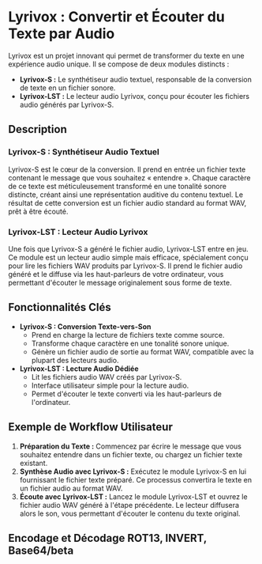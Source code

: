 # Lyrivox : Convertir et Écouter du Texte par Audio

Lyrivox est un projet innovant qui permet de transformer du texte en une expérience audio unique. Il se compose de deux modules distincts :

* **Lyrivox-S :** Le synthétiseur audio textuel, responsable de la conversion de texte en un fichier sonore.
* **Lyrivox-LST :** Le lecteur audio Lyrivox, conçu pour écouter les fichiers audio générés par Lyrivox-S.

## Description

### Lyrivox-S : Synthétiseur Audio Textuel

Lyrivox-S est le cœur de la conversion. Il prend en entrée un fichier texte contenant le message que vous souhaitez « entendre ». Chaque caractère de ce texte est méticuleusement transformé en une tonalité sonore distincte, créant ainsi une représentation auditive du contenu textuel. Le résultat de cette conversion est un fichier audio standard au format WAV, prêt à être écouté.

### Lyrivox-LST : Lecteur Audio Lyrivox

Une fois que Lyrivox-S a généré le fichier audio, Lyrivox-LST entre en jeu. Ce module est un lecteur audio simple mais efficace, spécialement conçu pour lire les fichiers WAV produits par Lyrivox-S. Il prend le fichier audio généré et le diffuse via les haut-parleurs de votre ordinateur, vous permettant d'écouter le message originalement sous forme de texte.

## Fonctionnalités Clés

* **Lyrivox-S : Conversion Texte-vers-Son**
    * Prend en charge la lecture de fichiers texte comme source.
    * Transforme chaque caractère en une tonalité sonore unique.
    * Génère un fichier audio de sortie au format WAV, compatible avec la plupart des lecteurs audio.
* **Lyrivox-LST : Lecture Audio Dédiée**
    * Lit les fichiers audio WAV créés par Lyrivox-S.
    * Interface utilisateur simple pour la lecture audio.
    * Permet d'écouter le texte converti via les haut-parleurs de l'ordinateur.

## Exemple de Workflow Utilisateur

1.  **Préparation du Texte :** Commencez par écrire le message que vous souhaitez entendre dans un fichier texte, ou chargez un fichier texte existant.
2.  **Synthèse Audio avec Lyrivox-S :** Exécutez le module Lyrivox-S en lui fournissant le fichier texte préparé. Ce processus convertira le texte en un fichier audio au format WAV.
3.  **Écoute avec Lyrivox-LST :** Lancez le module Lyrivox-LST et ouvrez le fichier audio WAV généré à l'étape précédente. Le lecteur diffusera alors le son, vous permettant d'écouter le contenu du texte original.

## Encodage et Décodage ROT13, INVERT, Base64/beta


